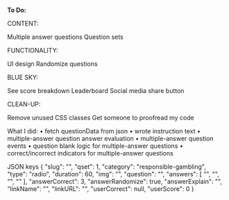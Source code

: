 **To Do:**

CONTENT:

Multiple answer questions
Question sets

FUNCTIONALITY:

UI design
Randomize questions

BLUE SKY:

See score breakdown
Leaderboard
Social media share button

CLEAN-UP:

Remove unused CSS classes
Get someone to proofread my code


What I did:
• fetch questionData from json
• wrote instruction text
• multiple-answer question answer evaluation
• multiple-answer question events
• question blank logic for multiple-answer questions
• correct/incorrect indicators for multiple-answer questions

JSON keys
{   "slug": "",
    "qset": 1,
    "category": "responsible-gambling",
    "type": "radio",
    "duration": 60,
    "img": "",
    "question": "",
    "answers": [
        "",
        "",
        "",
        ""
    ],
    "answerCorrect": 3,
    "answerRandomize": true,
    "answerExplain": "",
    "linkName": "",
    "linkURL": "",
    "userCorrect": null,
    "userScore": 0
}